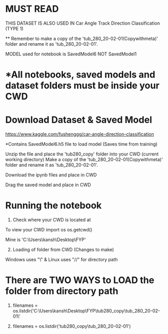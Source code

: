 # MUST READ #

THIS DATASET IS ALSO USED IN Car Angle Track Direction Classification (TYPE 1)

** Remember to make a copy of the 'tub_280_20-02-01(Copywithmeta)' folder and rename it as 'tub_280_20-02-01'.

MODEL used for notebook is SavedModel6 NOT SavedModel1

# *All notebooks, saved models and dataset folders must be inside your CWD

# Download Dataset & Saved Model
https://www.kaggle.com/fushenggg/car-angle-direction-classification

*Contains SavedModel6.h5 file to load model (Saves time from training)

Unzip the file and place the 'tub280_copy' folder into your CWD (current working directory) 
Make a copy of the 'tub_280_20-02-01(Copywithmeta)' folder and rename it as 'tub_280_20-02-01'.

Download the ipynb files and place in CWD

Drag the saved model and place in CWD 

# Running the notebook 
1. Check where your CWD is located at

To view your CWD import os os.getcwd()

Mine is 'C:\Users\kansh\Desktop\FYP'

2. Loading of folder from CWD (Changes to make)

Windows uses "\\" & Linux uses "//" for directory path

# There are TWO WAYS to LOAD the folder from directory path
1. filenames = os.listdir('C:\\Users\\kansh\\Desktop\\FYP\\tub280_copy\\tub_280_20-02-01\\'

2. filenames = os.listdir('tub280_copy\\tub_280_20-02-01')

